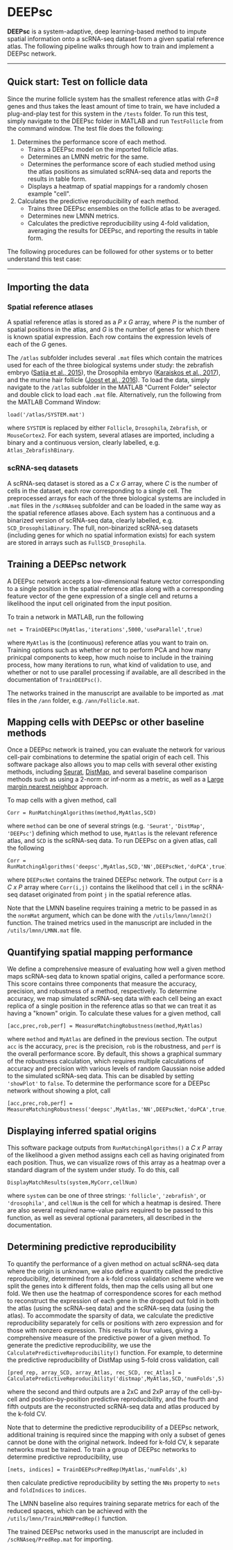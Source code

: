 # DEEPsc

**DEEPsc** is a system-adaptive, deep learning-based method to impute spatial information onto a scRNA-seq dataset from a given spatial reference atlas. The following pipeline walks through how to train and implement a DEEPsc network.

---

## Quick start: Test on follicle data

Since the murine follicle system has the smallest reference atlas with *G=8* genes and thus takes the least amount of time to train, we have included a plug-and-play test for this system in the `/tests` folder. To run this test, simply navigate to the DEEPsc folder in MATLAB and run `TestFollicle` from the command window. The test file does the following:

1. Determines the performance score of each method.
	* Trains a DEEPsc model on the imported follicle atlas.
	* Determines an LMNN metric for the same.
	* Determines the performance score of each studied method using the atlas positions as simulated scRNA-seq data and reports the results in table form.
	* Displays a heatmap of spatial mappings for a randomly chosen example "cell".
2. Calculates the predictive reproducibility of each method.
	* Trains three DEEPsc ensembles on the follicle atlas to be averaged.
	* Determines new LMNN metrics.
	* Calculates the predictive reproducibility using 4-fold validation, averaging the results for DEEPsc, and reporting the results in table form.


The following procedures can be followed for other systems or to better understand this test case:

---

## Importing the data

### Spatial reference atlases

A spatial reference atlas is stored as a *P x G* array, where *P* is the number of spatial positions in the atlas, and *G* is the number of genes for which there is known spatial expression. Each row contains the expression levels of each of the *G* genes.

The `/atlas` subfolder includes several `.mat` files which contain the matrices used for each of the three biological systems under study: the zebrafish embryo ([Satija et al., 2015](https://www.nature.com/articles/nbt.3192)), the Drosophila embryo ([Karaiskos et al., 2017](https://science.sciencemag.org/content/358/6360/194)), and the murine hair follicle ([Joost et al., 2016](https://www.cell.com/fulltext/S2405-4712(16)30265-4)). To load the data, simply navigate to the `/atlas` subfolder in the MATLAB "Current Folder" selector and double click to load each `.mat` file. Alternatively, run the following from the MATLAB Command Window:

```
load('/atlas/SYSTEM.mat')
```
where `SYSTEM` is replaced by either `Follicle`, `Drosophila`, `Zebrafish`, or `MouseCortex2`. For each system, several atlases are imported, including a binary and a continuous version, clearly labelled, e.g. `Atlas_ZebrafishBinary`.

### scRNA-seq datasets

A scRNA-seq dataset is stored as a *C x G* array, where *C* is the number of cells in the dataset, each row corresponding to a single cell. The preprocessed arrays for each of the three biological systems are included in `.mat` files in the `/scRNAseq` subfolder and can be loaded in the same way as the spatial reference atlases above. Each system has a continuous and a binarized version of scRNA-seq data, clearly labelled, e.g. `SCD_DrosophilaBinary`. The full, non-binarized scRNA-seq datasets (including genes for which no spatial information exists) for each system are stored in arrays such as `FullSCD_Drosophila`.

## Training a DEEPsc network

A DEEPsc network accepts a low-dimensional feature vector corresponding to a single position in the spatial reference atlas along with a corresponding feature vector of the gene expression of a single cell and returns a likelihood the input cell originated from the input position.

To train a network in MATLAB, run the following
```
net = TrainDEEPsc(MyAtlas,'iterations',5000,'useParallel',true)
```
where `MyAtlas` is the (continuous) reference atlas you want to train on. Training options such as whether or not to perform PCA and how many prinicpal components to keep, how much noise to include in the training process, how many iterations to run, what kind of validation to use, and whether or not to use parallel processing if available, are all described in the documentation of `TrainDEEPsc()`.

The networks trained in the manuscript are available to be imported as .mat files in the `/ann` folder, e.g. `/ann/Follicle.mat`.

## Mapping cells with DEEPsc or other baseline methods

Once a DEEPsc network is trained, you can evaluate the network for various cell-pair combinations to determine the spatial origin of each cell. This software package also allows you to map cells with several other existing methods, including [Seurat](https://www.nature.com/articles/nbt.3192), [DistMap](https://science.sciencemag.org/content/358/6360/194), and several baseline comparison methods such as using a 2-norm or inf-norm as a metric, as well as a [Large margin nearest neighbor](https://en.wikipedia.org/wiki/Large_margin_nearest_neighbor) approach.

To map cells with a given method, call
```
Corr = RunMatchingAlgorithms(method,MyAtlas,SCD)
```
where `method` can be one of several strings (e.g. `'Seurat'`, `'DistMap'`, `'DEEPsc'`) defining which method to use, `MyAtlas` is the relevant reference atlas, and `SCD` is the scRNA-seq data. To run DEEPsc on a given atlas, call the following
```
Corr = RunMatchingAlgorithms('deepsc',MyAtlas,SCD,'NN',DEEPscNet,'doPCA',true)
```
where `DEEPscNet` contains the trained DEEPsc network. The output `Corr` is a *C x P* array where `Corr(i,j)` contains the likelihood that cell `i` in the scRNA-seq dataset originated from point `j` in the spatial reference atlas.

Note that the LMNN baseline requires training a metric to be passed in as the `normMat` argument, which can be done with the `/utils/lmnn/lmnn2()` function. The trained metrics used in the manuscript are included in the `/utils/lmnn/LMNN.mat` file.

## Quantifying spatial mapping performance

We define a comprehensive measure of evaluating how well a given method maps scRNA-seq data to known spatial origins, called a performance score. This score contains three components that measure the accuracy, precision, and robustness of a method, respectively. To determine accuracy, we map simulated scRNA-seq data with each cell being an exact replica of a single position in the reference atlas so that we can treat it as having a "known" origin. To calculate these values for a given method, call
```
[acc,prec,rob,perf] = MeasureMatchingRobustness(method,MyAtlas)
```
where `method` and `MyAtlas` are defined in the previous section. The output `acc` is the accuracy, `prec` is the precision, `rob` is the robustness, and `perf` is the overall performance score. By default, this shows a graphical summary of the robustness calculation, which requires multiple calculations of accuracy and precision with various levels of random Gaussian noise added to the simulated scRNA-seq data. This can be disabled by setting `'showPlot'` to `false`. To determine the performance score for a DEEPsc network without showing a plot, call
```
[acc,prec,rob,perf] = MeasureMatchingRobustness('deepsc',MyAtlas,'NN',DEEPscNet,'doPCA',true,'showPlot',false)
```

## Displaying inferred spatial origins

This software package outputs from `RunMatchingAlgorithms()` a *C x P* array of the likelihood a given method assigns each cell as having originated from each position. Thus, we can visualize rows of this array as a heatmap over a standard diagram of the system under study. To do this, call
```
DisplayMatchResults(system,MyCorr,cellNum)
```
where `system` can be one of three strings: `'follicle'`, `'zebrafish'`, or `'drosophila'`, and `cellNum` is the cell for which a heatmap is desired. There are also several required name-value pairs required to be passed to this function, as well as several optional parameters, all described in the documentation.

## Determining predictive reproducibility

To quantify the performance of a given method on actual scRNA-seq data where the origin is unknown, we also define a quantity called the predictive reproducibility, determined from a k-fold cross validation scheme where we split the genes into k different folds, then map the cells using all but one fold. We then use the heatmap of correspondence scores for each method to reconstruct the expression of each gene in the dropped out fold in both the atlas (using the scRNA-seq data) and the scRNA-seq data (using the atlas). To accommodate the sparsity of data, we calculate the predictive reproducibility separately for cells or positions with zero expression and for those with nonzero expression. This results in four values, giving a comprehensive measure of the predictive power of a given method. To generate the predictive reproducibility, we use the `CalculatePredictiveReproducibility()` function. For example, to determine the predictive reproducibility of DistMap using 5-fold cross validation, call
```
[pred_rep, array_SCD, array_Atlas, rec_SCD, rec_Atlas] = CalculatePredictiveReproducibility('distmap',MyAtlas,SCD,'numFolds',5)
```
where the second and third outputs are a 2xC and 2xP array of the cell-by-cell and position-by-position predictive reproducibility, and the fourth and fifth outputs are the reconstructed scRNA-seq data and atlas produced by the k-fold CV.

Note that to determine the predictive reproducibility of a DEEPsc network, additional training is required since the mapping with only a subset of genes cannot be done with the original network. Indeed for k-fold CV, k separate networks must be trained. To train a group of DEEPsc networks to determine predictive reproducibility, use
```
[nets, indices] = TrainDEEPscPredRep(MyAtlas,'numFolds',k)
```
then calculate predictive reproducibility by setting the `NNs` property to `nets` and `foldIndices` to `indices`.

The LMNN baseline also requires training separate metrics for each of the reduced spaces, which can be achieved with the `/utils/lmnn/TrainLMNNPredRep()` function.

The trained DEEPsc networks used in the manuscript are included in `/scRNAseq/PredRep.mat` for importing.